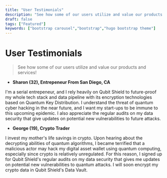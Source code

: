 ```yaml
---
title: "User Testimonials"
description: "See how some of our users utilize and value our products and services!"
draft: false
tags: ["Featured"]
keywords: ["bootstrap carousel","bootstrap","hugo bootstrap theme"]
---
```


# User Testimonials

> See how some of our users utilize and value our products and services!

-  **Sharon (32), Entrepeneur From San Diego, CA**

  I'm a serial entrepeneur, and I rely heavily on Qubit Shield to future-proof my whole tech stack and data pipeline with its encryption technologies based on Quantum Key Distribution. I understand the threat of quantum cyber hacking in the near future, and I want my start-ups to be immune to this upcoming epidemic. I also appreciate the regular audits on my data security that give updates on potential new vulnerabilities to future attacks. 

- **George (19), Crypto Trader**

I invest my mother's life savings in crypto. Upon hearing about the decrypting abilities of quantum algorithms, I became terrified that a malicious actor may hack my digital asset wallet using quantum computing, especially since crypto is relatively unregulated. For this reason, I signed up for Qubit Shield's regular audits on my data security that gives me updates on potential new vulnerabilities to quantum attacks. I will soon encrypt my crypto data in Qubit Shield's Data Vault.





